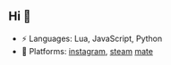## Hi 👋

-  ⚡ Languages: Lua, JavaScript, Python
-  📙 Platforms: [instagram](https://instagram.com/_mate666), [steam](https://steamcommunity.com/id/koreanmaffia)
[mate](https://github.com/matehashtag1337)
